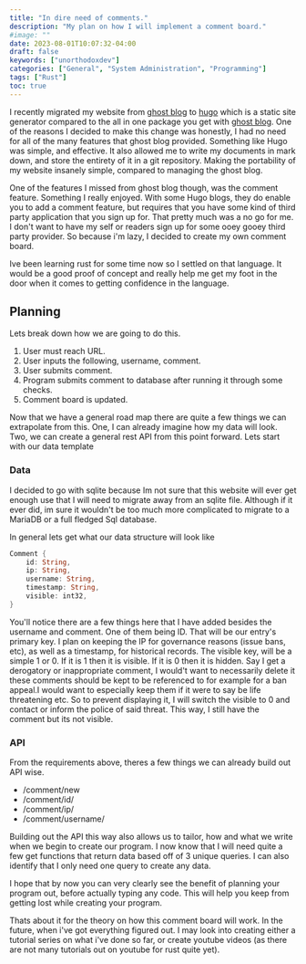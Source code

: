 ```yaml
---
title: "In dire need of comments."
description: "My plan on how I will implement a comment board."
#image: ""
date: 2023-08-01T10:07:32-04:00
draft: false
keywords: ["unorthodoxdev"]
categories: ["General", "System Administration", "Programming"]
tags: ["Rust"]
toc: true
---
```


I recently migrated my website from [ghost blog](https://ghost.org/) to [hugo](https://gohugo.io/) which is a static site generator compared to the all in one package you get with [ghost blog](https://ghost.org/). One of the reasons I decided to make this change was honestly, I had no need for all of the many features that ghost blog provided. Something like Hugo was simple, and effective. It also allowed me to write my documents in mark down, and store the entirety of it in a git repository. Making the portability of my website insanely simple, compared to managing the ghost blog.

One of the features I missed from ghost blog though, was the comment feature. Something I really enjoyed. With some Hugo blogs, they do enable you to add a comment feature, but requires that you have some kind of third party application that you sign up for. That pretty much was a no go for me. I don't want to have my self or readers sign up for some ooey gooey third party provider. So because i'm lazy, I decided to create my own comment board.

Ive been learning rust for some time now so I settled on that language. It would be a good proof of concept and really help me get my foot in the door when it comes to getting confidence in the language.

## Planning

Lets break down how we are going to do this.

1. User must reach URL.
2. User inputs the following, username, comment.
3. User submits comment.
4. Program submits comment to database after running it through some checks.
5. Comment board is updated.

Now that we have a general road map there are quite a few things we can extrapolate from this. One, I can already imagine how my data will look. Two, we can create a general rest API from this point forward. Lets start with our data template

### Data

I decided to go with sqlite because Im not sure that this website will ever get enough use that I will need to migrate away from an sqlite file. Although if it ever did, im sure it wouldn't be too much more complicated to migrate to a MariaDB or a full fledged Sql database.

In general lets get what our data structure will look like

```rust
Comment {
    id: String,
    ip: String,
    username: String,
    timestamp: String,
    visible: int32,
}
```

You'll notice there are a few things here that I have added besides the username and comment. One of them being ID. That will be our entry's primary key. I plan on keeping the IP for governance reasons (issue bans, etc), as well as a timestamp, for historical records. The visible key, will be a simple 1 or 0. If it is 1 then it is visible. If it is 0 then it is hidden. Say I get a derogatory or inappropriate comment, I would't want to necessarily delete it these comments should be kept to be referenced to for example for a ban appeal.I would want to especially keep them if it were to say be life threatening etc. So to prevent displaying it, I will switch the visible to 0 and contact or inform the police of said threat. This way, I still have the comment but its not visible.

### API

From the requirements above, theres a few things we can already build out API wise.

- /comment/new
- /comment/id/<id>
- /comment/ip/<ip>
- /comment/username/<username>

Building out the API this way also allows us to tailor, how and what we write when we begin to create our program. I now know that I will need quite a few get functions that return data based off of 3 unique queries. I can also identify that I only need one query to create any data.

I hope that by now you can very clearly see the benefit of planning your program out, before actually typing any code. This will help you keep from getting lost while creating your program.

Thats about it for the theory on how this comment board will work. In the future, when i've got everything figured out. I may look into creating either a tutorial series on what i've done so far, or create youtube videos (as there are not many tutorials out on youtube for rust quite yet).
